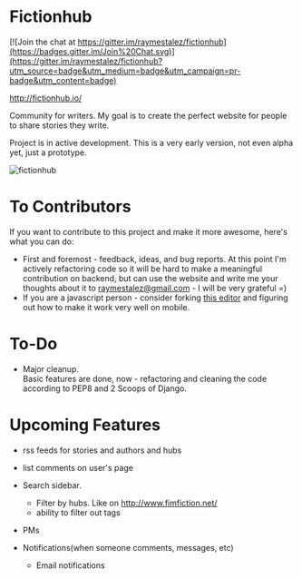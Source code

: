 # Fictionhub

[![Join the chat at https://gitter.im/raymestalez/fictionhub](https://badges.gitter.im/Join%20Chat.svg)](https://gitter.im/raymestalez/fictionhub?utm_source=badge&utm_medium=badge&utm_campaign=pr-badge&utm_content=badge)

http://fictionhub.io/

Community for writers. My goal is to create the perfect website for people to share stories they write.

Project is in active development. This is a very early version, not even alpha yet, just a prototype.

![fictionhub](https://raw.githubusercontent.com/raymestalez/fictionhub/master/fictionhub/static/img/fictionhub.png)

# To Contributors
If you want to contribute to this project and make it more awesome, here's what you can do:

- First and foremost - feedback, ideas, and bug reports.
  At this point I'm actively refactoring code so it will be hard to make a meaningful contribution on backend, but can use the website and write me your thoughts about it to raymestalez@gmail.com - I will be very grateful =)
- If you are a javascript person - consider forking [this editor](https://github.com/lepture/editor) and figuring out how to make it work very well on mobile.

# To-Do

- Major cleanup.  
  Basic features are done, now - refactoring and cleaning the code according to PEP8 and 2 Scoops of Django.

# Upcoming Features

- rss feeds for stories and authors and hubs
- list comments on user's page

- Search sidebar. 
    - Filter by hubs. Like on http://www.fimfiction.net/
    - ability to filter out tags

- PMs
- Notifications(when someone comments, messages, etc)
  - Email notifications
